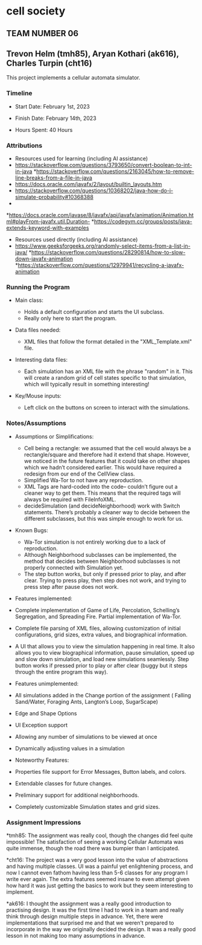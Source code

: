 # cell society
## TEAM NUMBER 06
## Trevon Helm (tmh85), Aryan Kothari (ak616), Charles Turpin (cht16)




This project implements a cellular automata simulator.


### Timeline


* Start Date: February 1st, 2023


* Finish Date: February 14th, 2023


* Hours Spent: 40 Hours




### Attributions


* Resources used for learning (including AI assistance)
* https://stackoverflow.com/questions/3793650/convert-boolean-to-int-in-java
  *https://stackoverflow.com/questions/2163045/how-to-remove-line-breaks-from-a-file-in-java
* https://docs.oracle.com/javafx/2/layout/builtin_layouts.htm
* https://stackoverflow.com/questions/10368202/java-how-do-i-simulate-probability#10368388
*
*https://docs.oracle.com/javase/8/javafx/api/javafx/animation/Animation.html#playFrom-javafx.util.Duration-
*https://codegym.cc/groups/posts/java-extends-keyword-with-examples


* Resources used directly (including AI assistance)
* https://www.geeksforgeeks.org/randomly-select-items-from-a-list-in-java/
  *https://stackoverflow.com/questions/28290814/how-to-slow-down-javafx-animation
  *https://stackoverflow.com/questions/12979941/recycling-a-javafx-animation




### Running the Program


* Main class:
   * Holds a default configuration and starts the UI subclass.
   * Really only here to start the program.


* Data files needed:
   * XML files that follow the format detailed in the "XML_Template.xml" file.


* Interesting data files:
   * Each simulation has an XML file with the phrase "random" in it. This will create
     a random grid of cell states specific to that simulation, which will typically
     result in something interesting!


* Key/Mouse inputs:
   * Left click on the buttons on screen to interact with the simulations.






### Notes/Assumptions


* Assumptions or Simplifications:
  *  Cell being a rectangle: we assumed that the cell would always be a rectangle/square and therefore had it extend that shape. However, we noticed in the future features that it could take on other shapes which we hadn’t considered earlier. This would have required a redesign from our end of the CellView class.
  * Simplified Wa-Tor to not have any reproduction.
  * XML Tags are hard-coded into the code– couldn’t figure out a cleaner way to get them. This means that the required tags will always be required with FileInfoXML.
  * decideSimulation (and decideNeighborhood) work with Switch statements. There’s probably a cleaner way to decide between the different subclasses, but this was simple enough to work for us.



* Known Bugs:
   * Wa-Tor simulation is not entirely working due to a lack of reproduction.
   * Although Neighborhood subclasses can be implemented, the method that decides
     between Neighborhood subclasses is not properly connected with Simulation yet.
   * The step button works, but only if pressed prior to play, and after clear. Trying to press play, then step does not work, and trying to press step after pause does not work.
* Features implemented:
* Complete implementation of Game of Life, Percolation, Schelling’s Segregation, and Spreading Fire. Partial implementation of Wa-Tor.
* Complete file parsing of XML files, allowing customization of initial configurations, grid sizes, extra values, and biographical information.
* A UI that allows you to view the simulation happening in real time. It also allows you to view biographical information, pause simulation, speed up and slow down simulation, and load new simulations seamlessly. Step button works if pressed prior to play or after clear (buggy but it steps through the entire program this way).


* Features unimplemented:
* All simulations added in the Change portion of the assignment ( Falling Sand/Water, Foraging Ants, Langton’s Loop, SugarScape)
* Edge and Shape Options
* UI Exception support
* Allowing any number of simulations to be viewed at once
* Dynamically adjusting values in a simulation


* Noteworthy Features:
* Properties file support for Error Messages, Button labels, and colors.
* Extendable classes for future changes.
* Preliminary support for additional neighborhoods.
* Completely customizable Simulation states and grid sizes.




### Assignment Impressions


*tmh85: The assignment was really cool, though the changes did feel quite impossible! The satisfaction of seeing a working Cellular Automata was quite immense, though the road there was bumpier than I anticipated.


*cht16: The project was a very good lesson into the value of abstractions and having multiple classes. UI was a painful yet enlightening process, and now I cannot even fathom having less than 5-6 classes for any program I write ever again. The extra features seemed insane to even attempt given how hard it was just getting the basics to work but they seem interesting to implement.

*ak616: I thought the assignment was a really good introduction to practising design. It was the first time I had to work in a team and really think through design multiple steps in advance. Yet, there were implementations that surprised me and that we weren't prepared to incorporate in the way we originally decided the design. It was a really good lesson in not making too many assumptions in advance.






